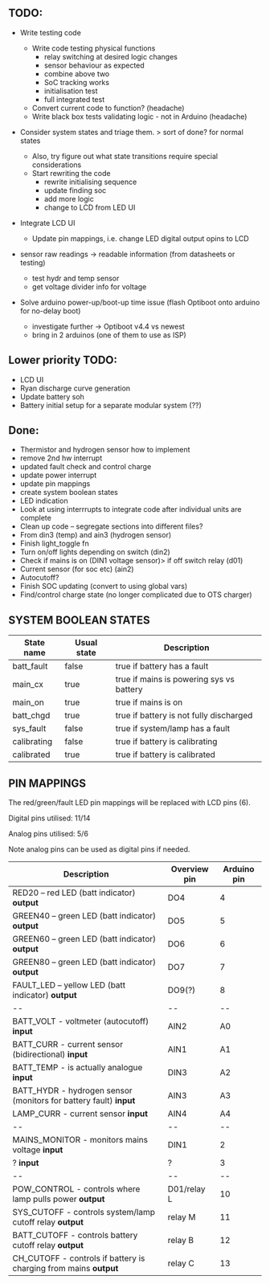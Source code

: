 ## TODO:
- Write testing code
  - Write code testing physical functions
    - relay switching at desired logic changes
    - sensor behaviour as expected
    - combine above two
    - SoC tracking works
    - initialisation test
    - full integrated test
  - Convert current code to function? (headache)
  - Write black box tests validating logic - not in Arduino (headache)
- Consider system states and triage them. > sort of done? for normal states
  - Also, try figure out what state transitions require special considerations
  - Start rewriting the code
    - rewrite initialising sequence
    - update finding soc
    - add more logic
    - change to LCD from LED UI
- Integrate LCD UI
  - Update pin mappings, i.e. change LED digital output opins to LCD

- sensor raw readings -> readable information (from datasheets or testing)
  - test hydr and temp sensor
  - get voltage divider info for voltage
- Solve arduino power-up/boot-up time issue (flash Optiboot onto arduino for no-delay boot)
  - investigate further -> Optiboot v4.4 vs newest
  - bring in 2 arduinos (one of them to use as ISP)

## Lower priority TODO: 
- LCD UI
- Ryan discharge curve generation
- Update battery soh 
- Battery initial setup for a separate modular system (??)

## Done:
- Thermistor and hydrogen sensor how to implement
- remove 2nd hw interrupt
- updated fault check and control charge
- update power interrupt
- update pin mappings
- create system boolean states
- LED indication
- Look at using interrrupts to integrate code after individual units are complete
- Clean up code – segregate sections into different files? 
- From din3 (temp) and ain3 (hydrogen sensor) 
- Finish light_toggle fn
- Turn on/off lights depending on switch (din2)
- Check if mains is on (DIN1 voltage sensor)> if off switch relay (d01) 
- Current sensor (for soc etc) (ain2) 
- Autocutoff? 
- Finish SOC updating (convert to using global vars)
- Find/control charge state (no longer complicated due to OTS charger)

## SYSTEM BOOLEAN STATES
| State name | Usual state | Description |
| ------------- | ------------- | -------------- |
| batt_fault | false | true if battery has a fault |
| main_cx | true | true if mains is powering sys vs battery |
| main_on | true | true if mains is on |
| batt_chgd | true | true if battery is not fully discharged |
| sys_fault | false | true if system/lamp has a fault |
| calibrating | false | true if battery is calibrating |
| calibrated | true | true if battery is calibrated |

## PIN MAPPINGS
The red/green/fault LED pin mappings will be replaced with LCD pins (6).  

Digital pins utilised: 11/14  

Analog pins utilised: 5/6  

Note analog pins can be used as digital pins if needed.

| Description | Overview pin | Arduino pin |
| ------------- | ------------- | -------------- |
| RED20 – red LED (batt indicator)  **output** | DO4 | 4 |
| GREEN40 – green LED (batt indicator) **output** | DO5 | 5 | 
| GREEN60 – green LED (batt indicator)  **output** | DO6  | 6 | 
| GREEN80 – green LED (batt indicator) **output** | DO7  | 7 |
| FAULT_LED – yellow LED (batt indicator) **output** | DO9(?) | 8 |
| -- | -- | -- |
| BATT_VOLT - voltmeter (autocutoff) **input** | AIN2 | A0 |
| BATT_CURR - current sensor (bidirectional) **input** | AIN1 | A1 |
| BATT_TEMP - is actually analogue **input** | DIN3 | A2 |
| BATT_HYDR - hydrogen sensor (monitors for battery fault) **input** | AIN3 | A3 |
| LAMP_CURR - current sensor **input** | AIN4 | A4 |
| -- | -- | -- |
| MAINS_MONITOR - monitors mains voltage **input** | DIN1 | 2 | <-- uses pin 2 for hardware interrupt
| ? **input** | ? | 3 | <-- uses pin 3 for hardware interrupt
| -- | -- | -- |
| POW_CONTROL - controls where lamp pulls power **output** | D01/relay L | 10 |
| SYS_CUTOFF - controls system/lamp cutoff relay **output** | relay M | 11 | 
| BATT_CUTOFF - controls battery cutoff relay **output** | relay B | 12 |
| CH_CUTOFF - controls if battery is charging from mains **output** | relay C | 13 | 
